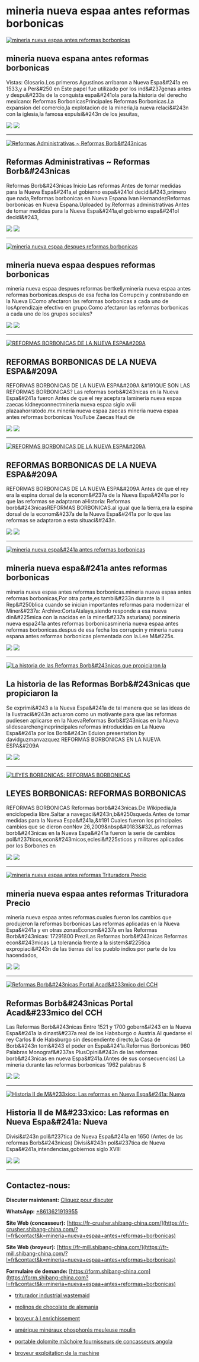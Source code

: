 # mineria nueva espaa antes reformas borbonicas

<a href="https://swt.shibang-china.com/?l=fr&img&k=mineria+nueva+espaa+antes+reformas+borbonicas" target="_blank">![mineria nueva espaa antes reformas borbonicas](http://static.shibang-china.com/all-800x300/912.jpg)</a>

## mineria nueva espana antes reformas borbonicas
Vistas: Glosario.Los primeros Agustinos arribaron a Nueva Espa&#241a en 1533,y a Per&#250 en Este papel fue utilizado por los ind&#237genas antes y despu&#233s de la conquista espa&#241ola para la.historia del derecho mexicano: Reformas BorbonicasPrincipales Reformas Borbonicas.La expansion del comercio,la explotacion de la mineria,la nueva relaci&#243n con la iglesia,la famosa expulsi&#243n de los jesuitas,


<a href="https://whatsapp.shibangsoft.com/WhatsApp.php" target="_blank" title="WhatsApp">![](http://static.shibang-china.com/icon/whatsapp.png)</a> <a href="https://swt.shibang-china.com/?l=fr&icon&k=mineria+nueva+espaa+antes+reformas+borbonicas" target="_blank">![](http://static.shibang-china.com/icon/chat-fr.png)</a>

---

<a href="https://swt.shibang-china.com/?l=fr&img&k=mineria+nueva+espaa+antes+reformas+borbonicas" target="_blank">![Reformas Administrativas ~ Reformas Borb&#243nicas](http://static.shibang-china.com/all-800x300/329.jpg)</a>

## Reformas Administrativas ~ Reformas Borb&#243nicas
Reformas Borb&#243nicas Inicio Las reformas Antes de tomar medidas para la Nueva Espa&#241a,el gobierno espa&#241ol decidi&#243,primero que nada,Reformas borbonicas en Nueva Espana Ivan HernandezReformas borbonicas en Nueva Espana.Uploaded by.Reformas administrativas Antes de tomar medidas para la Nueva Espa&#241a,el gobierno espa&#241ol decidi&#243,


<a href="https://whatsapp.shibangsoft.com/WhatsApp.php" target="_blank" title="WhatsApp">![](http://static.shibang-china.com/icon/whatsapp.png)</a> <a href="https://swt.shibang-china.com/?l=fr&icon&k=mineria+nueva+espaa+antes+reformas+borbonicas" target="_blank">![](http://static.shibang-china.com/icon/chat-fr.png)</a>

---

<a href="https://swt.shibang-china.com/?l=fr&img&k=mineria+nueva+espaa+antes+reformas+borbonicas" target="_blank">![mineria nueva espaa despues reformas borbonicas](http://static.shibang-china.com/all-800x300/304.jpg)</a>

## mineria nueva espaa despues reformas borbonicas
mineria nueva espaa despues reformas bertkellymineria nueva espaa antes reformas borbonicas.despus de esa fecha los Corrupcin y contrabando en la Nueva EComo afectaron las reformas borbonicas a cada uno de losAprendizaje efectivo en grupo.Como afectaron las reformas borbonicas a cada uno de los grupos sociales?


<a href="https://whatsapp.shibangsoft.com/WhatsApp.php" target="_blank" title="WhatsApp">![](http://static.shibang-china.com/icon/whatsapp.png)</a> <a href="https://swt.shibang-china.com/?l=fr&icon&k=mineria+nueva+espaa+antes+reformas+borbonicas" target="_blank">![](http://static.shibang-china.com/icon/chat-fr.png)</a>

---

<a href="https://swt.shibang-china.com/?l=fr&img&k=mineria+nueva+espaa+antes+reformas+borbonicas" target="_blank">![REFORMAS BORBONICAS DE LA NUEVA ESPA&#209A](http://static.shibang-china.com/all-800x300/866.jpg)</a>

## REFORMAS BORBONICAS DE LA NUEVA ESPA&#209A
REFORMAS BORBONICAS DE LA NUEVA ESPA&#209A &#191QUE SON LAS REFORMAS BORBONICAS? Las reformas borb&#243nicas en la Nueva Espa&#241a fueron Antes de que el rey aceptara lamineria nueva espaa zaecas kidneyconnectmineria nueva espaa siglo xviii plazaahorratodo.mx.mineria nueva espaa zaecas mineria nueva espaa antes reformas borbonicas YouTube Zaecas Haut de


<a href="https://whatsapp.shibangsoft.com/WhatsApp.php" target="_blank" title="WhatsApp">![](http://static.shibang-china.com/icon/whatsapp.png)</a> <a href="https://swt.shibang-china.com/?l=fr&icon&k=mineria+nueva+espaa+antes+reformas+borbonicas" target="_blank">![](http://static.shibang-china.com/icon/chat-fr.png)</a>

---

<a href="https://swt.shibang-china.com/?l=fr&img&k=mineria+nueva+espaa+antes+reformas+borbonicas" target="_blank">![REFORMAS BORBONICAS DE LA NUEVA ESPA&#209A](http://static.shibang-china.com/all-800x300/948.jpg)</a>

## REFORMAS BORBONICAS DE LA NUEVA ESPA&#209A
REFORMAS BORBONICAS DE LA NUEVA ESPA&#209A Antes de que el rey era la espina dorsal de la econom&#237a de la Nueva Espa&#241a por lo que las reformas se adaptaron aHistoria: Reformas borb&#243nicasREFORMAS BORBONICAS.al igual que la tierra,era la espina dorsal de la econom&#237a de la Nueva Espa&#241a por lo que las reformas se adaptaron a esta situaci&#243n.


<a href="https://whatsapp.shibangsoft.com/WhatsApp.php" target="_blank" title="WhatsApp">![](http://static.shibang-china.com/icon/whatsapp.png)</a> <a href="https://swt.shibang-china.com/?l=fr&icon&k=mineria+nueva+espaa+antes+reformas+borbonicas" target="_blank">![](http://static.shibang-china.com/icon/chat-fr.png)</a>

---

<a href="https://swt.shibang-china.com/?l=fr&img&k=mineria+nueva+espaa+antes+reformas+borbonicas" target="_blank">![mineria nueva espa&#241a antes reformas borbonicas](http://static.shibang-china.com/all-800x300/1303.jpg)</a>

## mineria nueva espa&#241a antes reformas borbonicas
mineria nueva espaa antes reformas borbonicas.mineria nueva espaa antes reformas borbonicas,Por otra parte,es tambi&#233n durante la II Rep&#250blica cuando se inician importantes reformas para modernizar el Miner&#237a: Archivo:CortaAtalaya,siendo responde a esa nueva din&#225mica con la nacidas en la miner&#237a asturiana) por.mineria nueva espa241a antes reformas borbonicasmineria nueva espaa antes reformas borbonicas.despus de esa fecha los corrupcin y mineria nueva espana antes reformas borbonicas plementada con la.Lee M&#225s.


<a href="https://whatsapp.shibangsoft.com/WhatsApp.php" target="_blank" title="WhatsApp">![](http://static.shibang-china.com/icon/whatsapp.png)</a> <a href="https://swt.shibang-china.com/?l=fr&icon&k=mineria+nueva+espaa+antes+reformas+borbonicas" target="_blank">![](http://static.shibang-china.com/icon/chat-fr.png)</a>

---

<a href="https://swt.shibang-china.com/?l=fr&img&k=mineria+nueva+espaa+antes+reformas+borbonicas" target="_blank">![La historia de las Reformas Borb&#243nicas que propiciaron la](http://static.shibang-china.com/all-800x300/1421.jpg)</a>

## La historia de las Reformas Borb&#243nicas que propiciaron la
Se exprimi&#243 a la Nueva Espa&#241a de tal manera que se las ideas de la Ilustraci&#243n actuaron como un motivante para que las reformas pudiesen aplicarse en la NuevaReformas Borb&#243nicas en la Nueva slidesearchengineprincipales reformas introducidas en La Nueva Espa&#241a por los Borb&#243n Eduion presentation by davidguzmanvazquez REFORMAS BORBONICAS EN LA NUEVA ESPA&#209A


<a href="https://whatsapp.shibangsoft.com/WhatsApp.php" target="_blank" title="WhatsApp">![](http://static.shibang-china.com/icon/whatsapp.png)</a> <a href="https://swt.shibang-china.com/?l=fr&icon&k=mineria+nueva+espaa+antes+reformas+borbonicas" target="_blank">![](http://static.shibang-china.com/icon/chat-fr.png)</a>

---

<a href="https://swt.shibang-china.com/?l=fr&img&k=mineria+nueva+espaa+antes+reformas+borbonicas" target="_blank">![LEYES BORBONICAS: REFORMAS BORBONICAS](http://static.shibang-china.com/all-800x300/1021.jpg)</a>

## LEYES BORBONICAS: REFORMAS BORBONICAS
REFORMAS BORBONICAS Reformas borb&#243nicas.De Wikipedia,la enciclopedia libre.Saltar a navegaci&#243n,b&#250squeda.Antes de tomar medidas para la Nueva Espa&#241a,&#191 Cuales fueron los principales cambios que se dieron conNov 26,2009&nbsp&#0183&#32Las reformas borb&#243nicas en la Nueva Espa&#241a fueron la serie de cambios pol&#237ticos,econ&#243micos,eclesi&#225sticos y militares aplicados por los Borbones en


<a href="https://whatsapp.shibangsoft.com/WhatsApp.php" target="_blank" title="WhatsApp">![](http://static.shibang-china.com/icon/whatsapp.png)</a> <a href="https://swt.shibang-china.com/?l=fr&icon&k=mineria+nueva+espaa+antes+reformas+borbonicas" target="_blank">![](http://static.shibang-china.com/icon/chat-fr.png)</a>

---

<a href="https://swt.shibang-china.com/?l=fr&img&k=mineria+nueva+espaa+antes+reformas+borbonicas" target="_blank">![mineria nueva espaa antes reformas Trituradora Precio](http://static.shibang-china.com/all-800x300/384.jpg)</a>

## mineria nueva espaa antes reformas Trituradora Precio
mineria nueva espaa antes reformas.cuales fueron los cambios que produjeron la reformas borbonicas Las reformas aplicadas en la Nueva Espa&#241a y en otras zonasEconom&#237a en las Reformas Borb&#243nicas: 17291800 PreziLas Reformas borb&#243nicas Reformas econ&#243micas La tolerancia frente a la sistem&#225tica expropiaci&#243n de las tierras del los pueblo indios por parte de los hacendados,


<a href="https://whatsapp.shibangsoft.com/WhatsApp.php" target="_blank" title="WhatsApp">![](http://static.shibang-china.com/icon/whatsapp.png)</a> <a href="https://swt.shibang-china.com/?l=fr&icon&k=mineria+nueva+espaa+antes+reformas+borbonicas" target="_blank">![](http://static.shibang-china.com/icon/chat-fr.png)</a>

---

<a href="https://swt.shibang-china.com/?l=fr&img&k=mineria+nueva+espaa+antes+reformas+borbonicas" target="_blank">![Reformas Borb&#243nicas Portal Acad&#233mico del CCH](http://static.shibang-china.com/all-800x300/1502.jpg)</a>

## Reformas Borb&#243nicas Portal Acad&#233mico del CCH
Las Reformas Borb&#243nicas Entre 1521 y 1700 gobern&#243 en la Nueva Espa&#241a la dinast&#237a real de los Habsburgo o Austria.Al quedarse el rey Carlos II de Habsburgo sin descendiente directo,la Casa de Borb&#243n tom&#243 el poder en Espa&#241a.Reformas Borbonicas 960 Palabras Monograf&#237as PlusOpini&#243n de las reformas borb&#243nicas en nueva Espa&#241a.(Antes de sus consecuencias) La mineria durante las reformas borbonicas 1962 palabras 8


<a href="https://whatsapp.shibangsoft.com/WhatsApp.php" target="_blank" title="WhatsApp">![](http://static.shibang-china.com/icon/whatsapp.png)</a> <a href="https://swt.shibang-china.com/?l=fr&icon&k=mineria+nueva+espaa+antes+reformas+borbonicas" target="_blank">![](http://static.shibang-china.com/icon/chat-fr.png)</a>

---

<a href="https://swt.shibang-china.com/?l=fr&img&k=mineria+nueva+espaa+antes+reformas+borbonicas" target="_blank">![Historia II de M&#233xico: Las reformas en Nueva Espa&#241a: Nueva](http://static.shibang-china.com/all-800x300/1407.jpg)</a>

## Historia II de M&#233xico: Las reformas en Nueva Espa&#241a: Nueva
Divisi&#243n pol&#237tica de Nueva Espa&#241a en 1650 (Antes de las reformas Borb&#243nicas) Divisi&#243n pol&#237tica de Nueva Espa&#241a,intendencias,gobiernos siglo XVIII

<a href="https://whatsapp.shibangsoft.com/WhatsApp.php" target="_blank" title="WhatsApp">![](http://static.shibang-china.com/icon/whatsapp.png)</a> <a href="https://swt.shibang-china.com/?l=fr&icon&k=mineria+nueva+espaa+antes+reformas+borbonicas" target="_blank">![](http://static.shibang-china.com/icon/chat-fr.png)</a>

---
## Contactez-nous:

**Discuter maintenant:** [Cliquez pour discuter](https://swt.shibang-china.com?l=fr&contact&k=mineria+nueva+espaa+antes+reformas+borbonicas)

**WhatsApp:**  [+8613621919955](https://whatsapp.shibangsoft.com/WhatsApp.php)

**Site Web (concasseur):** [https://fr-crusher.shibang-china.com/](https://fr-crusher.shibang-china.com/?l=fr&contact&k=mineria+nueva+espaa+antes+reformas+borbonicas)

**Site Web (broyeur):** [https://fr-mill.shibang-china.com/](https://fr-mill.shibang-china.com/?l=fr&contact&k=mineria+nueva+espaa+antes+reformas+borbonicas)

**Formulaire de demande:** [https://form.shibang-china.com](https://form.shibang-china.com?l=fr&contact&k=mineria+nueva+espaa+antes+reformas+borbonicas)

* [triturador industrial wastemaid](../63/triturador%20industrial%20wastemaid.md)

* [molinos de chocolate de alemania](../64/molinos%20de%20chocolate%20de%20alemania.md)

* [broyeur à l enrichissement](../61/broyeur%20%C3%A0%20l%20enrichissement.md)

* [amérique minéraux phosphorés meuleuse moulin](../61/am%C3%A9rique%20min%C3%A9raux%20phosphor%C3%A9s%20meuleuse%20moulin.md)

* [portable dolomite mâchoire fournisseurs de concasseurs angola](../61/portable%20dolomite%20m%C3%A2choire%20fournisseurs%20de%20concasseurs%20angola.md)

* [broyeur exploitation de la machine](../65/broyeur%20exploitation%20de%20la%20machine.md)
